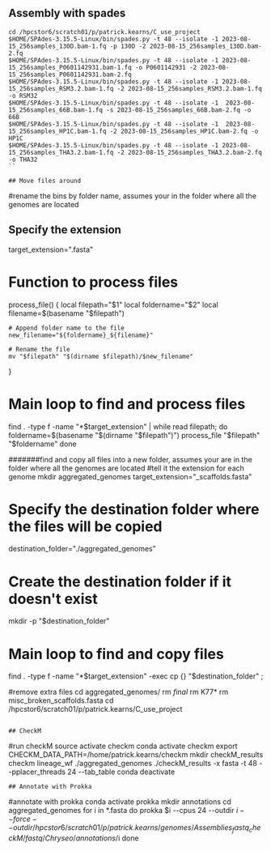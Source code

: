 ## Assembly with spades
```
cd /hpcstor6/scratch01/p/patrick.kearns/C_use_project
$HOME/SPAdes-3.15.5-Linux/bin/spades.py -t 48 --isolate -1 2023-08-15_256samples_130D.bam-1.fq -p 130D -2 2023-08-15_256samples_130D.bam-2.fq 
$HOME/SPAdes-3.15.5-Linux/bin/spades.py -t 48 --isolate -1 2023-08-15_256samples_P0601142931.bam-1.fq -o P0601142931 -2 2023-08-15_256samples_P0601142931.bam-2.fq
$HOME/SPAdes-3.15.5-Linux/bin/spades.py -t 48 --isolate -1 2023-08-15_256samples_RSM3.2.bam-1.fq -2 2023-08-15_256samples_RSM3.2.bam-1.fq -o RSM32
$HOME/SPAdes-3.15.5-Linux/bin/spades.py -t 48 --isolate -1  2023-08-15_256samples_66B.bam-1.fq -s 2023-08-15_256samples_66B.bam-2.fq -o 66B
$HOME/SPAdes-3.15.5-Linux/bin/spades.py -t 48 --isolate -1  2023-08-15_256samples_HP1C.bam-1.fq -2 2023-08-15_256samples_HP1C.bam-2.fq -o HP1C
$HOME/SPAdes-3.15.5-Linux/bin/spades.py -t 48 --isolate -1 2023-08-15_256samples_THA3.2.bam-1.fq -2 2023-08-15_256samples_THA3.2.bam-2.fq -o THA32
``

## Move files around
```
#rename the bins by folder name, assumes your in the folder where all the genomes are located
## Specify the extension 
target_extension=".fasta"

# Function to process files
process_file() {
    local filepath="$1"
    local foldername="$2"
    local filename=$(basename "$filepath")
    
    # Append folder name to the file
    new_filename="${foldername}_${filename}"
    
    # Rename the file
    mv "$filepath" "$(dirname $filepath)/$new_filename"
}

# Main loop to find and process files
find . -type f -name "*$target_extension" | while read filepath; do
    foldername=$(basename "$(dirname "$filepath")")
    process_file "$filepath" "$foldername"
done

#######find and copy all files into a new folder, assumes your are in the folder where all the genomes are located
#tell it the extension for each genome
mkdir aggregated_genomes
target_extension="_scaffolds.fasta"

# Specify the destination folder where the files will be copied
destination_folder="./aggregated_genomes"

# Create the destination folder if it doesn't exist
mkdir -p "$destination_folder"

# Main loop to find and copy files
find . -type f -name "*$target_extension" -exec cp {} "$destination_folder" \;

#remove extra files
cd aggregated_genomes/
rm *final*
 rm K77*
rm  misc_broken_scaffolds.fasta
cd /hpcstor6/scratch01/p/patrick.kearns/C_use_project
```

## CheckM
```
#run checkM
source activate checkm
conda activate checkm
export CHECKM_DATA_PATH=/home/patrick.kearns/checkm
mkdir checkM_results
checkm lineage_wf ./aggregated_genomes ./checkM_results -x fasta -t 48 --pplacer_threads 24 --tab_table 
conda deactivate
```
## Annotate with Prokka
```
#annotate with prokka
conda activate prokka
mkdir annotations
cd aggregated_genomes
for i in *.fasta
do
prokka $i --cpus 24 --outdir $i --force --outdir /hpcstor6/scratch01/p/patrick.kearns/genomes/Assemblies_fastq_checkM/fastq/Chryseo/annotations/$i
done
```
